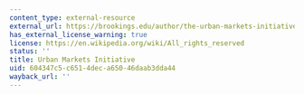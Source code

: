 ```yaml
---
content_type: external-resource
external_url: https://brookings.edu/author/the-urban-markets-initiative-brookings-institution-metropolitan-policy-program/?type=all&paged=1
has_external_license_warning: true
license: https://en.wikipedia.org/wiki/All_rights_reserved
status: ''
title: Urban Markets Initiative
uid: 604347c5-c651-4dec-a650-46daab3dda44
wayback_url: ''
---
```

